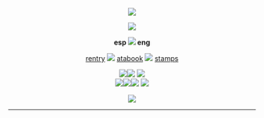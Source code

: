 

<p align="center">
<img src="https://64.media.tumblr.com/9fd58a223da5e52b91d47881cf65c269/c3f2bfed2dca505a-71/s1280x1920/8d02d53e1c85f858ce0e5168c3b2efd7fbeff53c.pnj"/>
</p>

<p align="center">
<img src="https://files.catbox.moe/t34mvq.png"/>
</p>
<div align="center">
  
**esp <img src="https://watermelon.crd.co/assets/images/gallery05/267c3a89.gif?v=6332de85"/> eng**
</p>

<div align="center">
  
[rentry](https://rentry.co/catblacks)  ![](https://caterpie.crd.co/assets/images/gallery06/90274976.png?v=f7b7a140) [atabook](https://catblacks.atabook.org)  ![](https://caterpie.crd.co/assets/images/gallery06/90274976.png?v=f7b7a140) [stamps](https://github.com/m4inecoons/bobtail/blob/main/README.md)

![](https://64.media.tumblr.com/876b0724a4b1981926a7ee492bea26ea/8c49db604b0f3002-c2/s100x200/5206ef4fed572577630e88409c3b236a0fead767.gifv)![](https://64.media.tumblr.com/a306775b3f4f48fbebd86ddd73f82db7/509dca664f2eb5e4-8d/s250x400/3cd4760590484142a53390d51a3942bc230a79e4.gifv) ![](https://64.media.tumblr.com/2a9f66bdeaee6005ec867d9d1452bf33/509dca664f2eb5e4-ad/s100x200/40ac8fd7122f8272e2ce88c59c2e0fea60be2cab.png)  <br> ![](https://gifcity.carrd.co/assets/images/gallery60/243501eb.gif?v=b2f08ae6)![](https://64.media.tumblr.com/f5fef25acda1bb86042339a90bd5cc9a/509dca664f2eb5e4-3c/s100x200/278163902e96a3baf6ff9db097677f9a5285aa77.gifv)![](https://64.media.tumblr.com/4f1c45ed7264be970a5d0ca432f87feb/57afcf8767df6163-b2/s100x200/2fbe2c1084700f0ebc9f2e42f55aac2449994dac.gifv) ![](https://64.media.tumblr.com/4edba2d9d105f7afae27739cf85a54fc/6f072ea04e7b6c72-f5/s250x400/73e0528fcc53407df608fe5137206e35e7458060.gifv)

![](https://komarev.com/ghpvc/?username=m4ainecoons&color=393939&style=flat-square&label=profile+views)

***
